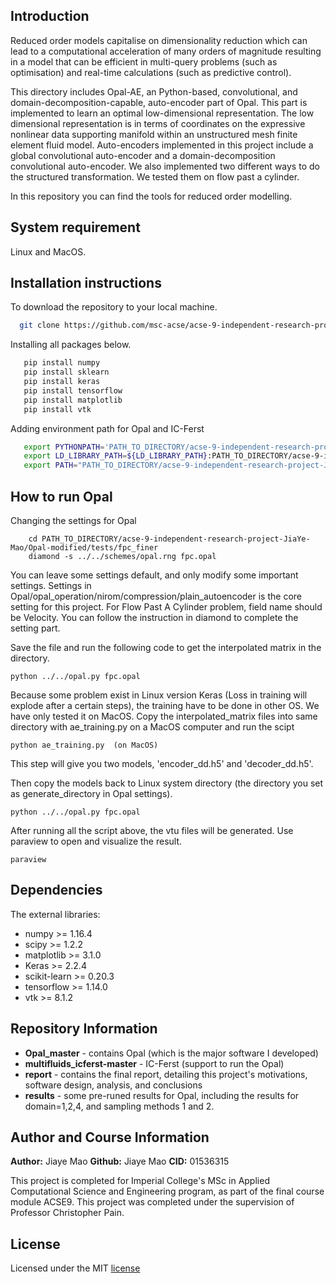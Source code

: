 ## Introduction
Reduced order models capitalise on dimensionality reduction which can lead to a computational acceleration of many orders of magnitude resulting in a model that can be efficient in multi-query problems (such as optimisation) and real-time calculations (such as predictive control).

This directory includes Opal-AE, an Python-based, convolutional, and domain-decomposition-capable, auto-encoder part of Opal. This part is implemented to learn an optimal low-dimensional representation. The  low  dimensional  representation  is  in  terms of  coordinates  on  the  expressive  nonlinear  data supporting manifold within an unstructured mesh finite element fluid model.  Auto-encoders implemented in this project include a global convolutional auto-encoder and a domain-decomposition convolutional auto-encoder. We also implemented two different ways to do the structured transformation.  We tested them on flow past a cylinder.

In this repository you can find the tools for reduced order modelling.



## System requirement
Linux and MacOS.

## Installation instructions

To download the repository to your local machine.
```bash
  git clone https://github.com/msc-acse/acse-9-independent-research-project-JiaYe-Mao.git
```
Installing all packages below.
```bash
   pip install numpy
   pip install sklearn 
   pip install keras
   pip install tensorflow
   pip install matplotlib
   pip install vtk
```
Adding environment path for Opal and IC-Ferst
```bash
   export PYTHONPATH='PATH_TO_DIRECTORY/acse-9-independent-research-project-JiaYe-Mao/multifluids_icferst-master/python:$PYTHONPATH'
   export LD_LIBRARY_PATH=${LD_LIBRARY_PATH}:PATH_TO_DIRECTORY/acse-9-independent-research-project-JiaYe-Mao/Opal-modified/spud
   export PATH="PATH_TO_DIRECTORY/acse-9-independent-research-project-JiaYe-Mao/Opal-modified/spud:$PATH"

```



## How to run Opal

Changing the settings for Opal

```
	cd PATH_TO_DIRECTORY/acse-9-independent-research-project-JiaYe-Mao/Opal-modified/tests/fpc_finer
	diamond -s ../../schemes/opal.rng fpc.opal
```

You can leave some settings default, and only modify some important settings. Settings in Opal/opal_operation/nirom/compression/plain_autoencoder is the core setting for this project. For Flow Past A Cylinder problem, field name should be Velocity.  You can follow the instruction in diamond to complete the setting part.

Save the file and run the following code to get the interpolated matrix in the directory.

```
python ../../opal.py fpc.opal
```

Because some problem exist in Linux version Keras (Loss in training will explode after a certain steps), the training have to be done in other OS. We have only tested it on MacOS. Copy the interpolated_matrix files into same directory with ae_training.py on a MacOS computer and run the scipt

```
python ae_training.py  (on MacOS)
```

This step will give you two models, 'encoder_dd.h5' and 'decoder_dd.h5'.

Then copy the models back to Linux system directory (the directory you set as generate_directory in Opal settings).

```
python ../../opal.py fpc.opal
```

After running all the script above, the vtu files will be generated. Use paraview to open and visualize the result.

```
paraview
```



## Dependencies

 The external libraries:

 - numpy >= 1.16.4
 - scipy >= 1.2.2
 - matplotlib >= 3.1.0
 - Keras >= 2.2.4
 - scikit-learn >= 0.20.3
 - tensorflow >= 1.14.0   
 - vtk >= 8.1.2
## Repository Information
* __Opal_master__		- contains Opal (which is the major software I developed) 
* __multifluids_icferst-master__     - IC-Ferst (support to run the Opal)
* __report__		- contains the final report, detailing this project's motivations, software design, analysis, and conclusions 
* __results__		- some pre-runed results for Opal, including the results for domain=1,2,4, and sampling methods 1 and 2. 

## Author and Course Information
__Author:__ Jiaye Mao
__Github:__ Jiaye Mao
__CID:__ 01536315

This project is completed for Imperial College's MSc in Applied Computational Science and Engineering program,
as part of the final course module ACSE9. This project was completed under the supervision of Professor Christopher Pain. 

## License  
Licensed under the MIT [license](https://github.com/msc-acse/acse-9-independent-research-project-Wade003/blob/master/LICENSE)